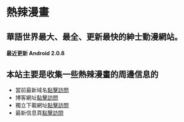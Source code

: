 # 熱辣漫畫

## 華語世界最大、最全、更新最快的紳士動漫網站。

#### 最近更新 Android 2.0.8

## 本站主要是收集一些熱辣漫畫的周邊信息的

- 當前最新域名[點擊訪問](https://www.mrhotmanga.com/)
- 博客網址[點擊訪問](https://jileshucheng.com)
- 獨立下載網址[點擊訪問](http://www.hotmangasa.com)
- 最新信息頁[點擊訪問](https://github.com/hotmanga/hotmangaSite)
